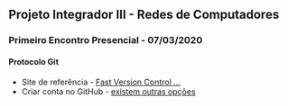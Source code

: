 ## Projeto Integrador III - Redes de Computadores

### Primeiro Encontro Presencial - 07/03/2020

#### Protocolo Git
  * Site de referência - [Fast Version Control ...](https://git-scm.com/)
  * Criar conta no GitHub - [existem outras opções](https://pt.wikiversity.org/wiki/Github_x_Gitlab_x_Bitbucket)
